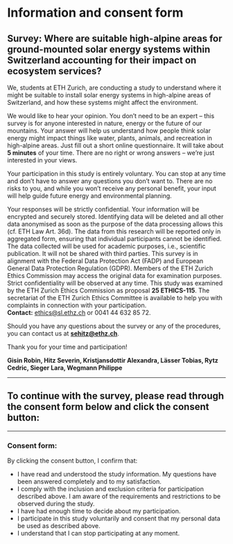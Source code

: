 # Information and consent form

## Survey: Where are suitable high-alpine areas for ground-mounted solar energy systems within Switzerland accounting for their impact on ecosystem services?

We, students at ETH Zurich, are conducting a study to understand where it might be suitable to install solar energy systems in high-alpine areas of Switzerland, and how these systems might affect the environment.

We would like to hear your opinion. You don’t need to be an expert – this survey is for anyone interested in nature, energy or the future of our mountains. Your answer will help us understand how people think solar energy might impact things like water, plants, animals, and recreation in high-alpine areas. Just fill out a short online questionnaire. It will take about **5 minutes** of your time. There are no right or wrong answers – we’re just interested in your views.

Your participation in this study is entirely voluntary. You can stop at any time and don’t have to answer any questions you don’t want to. There are no risks to you, and while you won’t receive any personal benefit, your input will help guide future energy and environmental planning.

Your responses will be strictly confidential. Your information will be encrypted and securely stored. Identifying data will be deleted and all other data anonymised as soon as the purpose of the data processing allows this (cf. ETH Law Art. 36d). The data from this research will be reported only in aggregated form, ensuring that individual participants cannot be identified. The data collected will be used for academic purposes, i.e., scientific publication. It will not be shared with third parties. This survey is in alignment with the Federal Data Protection Act (FADP) and European General Data Protection Regulation (GDPR). Members of the ETH Zurich Ethics Commission may access the original data for examination purposes. Strict confidentiality will be observed at any time. This study was examined by the ETH Zurich Ethics Commission as proposal **25 ETHICS-115**. The secretariat of the ETH Zurich Ethics Committee is available to help you with complaints in connection with your participation.  
**Contact:** ethics@sl.ethz.ch or 0041 44 632 85 72.

Should you have any questions about the survey or any of the procedures, you can contact us at **sehitz@ethz.ch**.

Thank you for your time and participation!

**Gisin Robin, Hitz Severin, Kristjansdottir Alexandra, Lässer Tobias, Rytz Cedric, Sieger Lara, Wegmann Philippe**

---

## To continue with the survey, please read through the consent form below and click the consent button:

---

### Consent form:

By clicking the consent button, I confirm that:

- I have read and understood the study information. My questions have been answered completely and to my satisfaction.
- I comply with the inclusion and exclusion criteria for participation described above. I am aware of the requirements and restrictions to be observed during the study.
- I have had enough time to decide about my participation.
- I participate in this study voluntarily and consent that my personal data be used as described above.
- I understand that I can stop participating at any moment.
